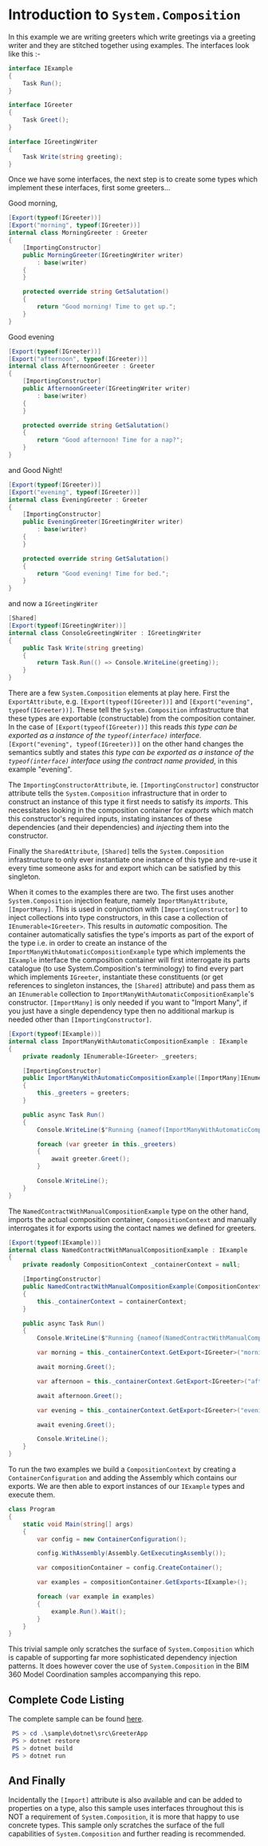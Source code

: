 # Introduction to `System.Composition`

In this example we are writing greeters which write greetings via a greeting writer and they are stitched together using examples. The interfaces look like this :-

```csharp
interface IExample
{
    Task Run();
}

interface IGreeter
{
    Task Greet();
}

interface IGreetingWriter
{
    Task Write(string greeting);
}
```    

Once we have some interfaces, the next step is to create some types which implement these interfaces, first some greeters...

Good morning,

```csharp
[Export(typeof(IGreeter))]
[Export("morning", typeof(IGreeter))]
internal class MorningGreeter : Greeter
{
    [ImportingConstructor]
    public MorningGreeter(IGreetingWriter writer)
        : base(writer)
    {
    }

    protected override string GetSalutation()
    {
        return "Good morning! Time to get up.";
    }
}
```

Good evening

```csharp
[Export(typeof(IGreeter))]
[Export("afternoon", typeof(IGreeter))]
internal class AfternoonGreeter : Greeter
{
    [ImportingConstructor]
    public AfternoonGreeter(IGreetingWriter writer)
        : base(writer)
    {
    }

    protected override string GetSalutation()
    {
        return "Good afternoon! Time for a nap?";
    }
}
```

and Good Night!

```csharp
[Export(typeof(IGreeter))]
[Export("evening", typeof(IGreeter))]
internal class EveningGreeter : Greeter
{
    [ImportingConstructor]
    public EveningGreeter(IGreetingWriter writer)
        : base(writer)
    {
    }

    protected override string GetSalutation()
    {
        return "Good evening! Time for bed.";
    }
}
```

and now a `IGreetingWriter`

```csharp
[Shared]
[Export(typeof(IGreetingWriter))]
internal class ConsoleGreetingWriter : IGreetingWriter
{
    public Task Write(string greeting)
    {
        return Task.Run(() => Console.WriteLine(greeting));
    }
}
```

There are a few `System.Composition` elements at play here. First the `ExportAttribute`, e.g. `[Export(typeof(IGreeter))]` and `[Export("evening", typeof(IGreeter))]`. These tell the `System.Composition` infrastructure that these types are exportable (constructable) from the composition container. In the case of `[Export(typeof(IGreeter))]` this reads _this type can be exported as a instance of the `typeof(interface)` interface_. `[Export("evening", typeof(IGreeter))]` on the other hand changes the semantics subtly and states _this type can be exported as a instance of the `typeof(interface)` interface using the contract name provided_, in this example "evening".

The `ImportingConstructorAttribute`, ie. `[ImportingConstructor]` constructor attribute tells the `System.Composition` infrastructure that in order to construct an instance of this type it first needs to satisfy its _imports_. This necessitates looking in the composition container for _exports_ which match this constructor's required inputs, instating instances of these dependencies (and their dependencies) and _injecting_ them into the constructor.

Finally the `SharedAttribute`, `[Shared]` tells the `System.Composition` infrastructure to only ever instantiate one instance of this type and re-use it every time someone asks for and export which can be satisfied by this singleton.

When it comes to the examples there are two. The first uses another `System.Composition` injection feature, namely `ImportManyAttribute`, `[ImportMany]`. This is used in conjunction with `[ImportingConstructor]` to inject collections into type constructors, in this case a collection of `IEnumerable<IGreeter>`. This results in _automatic_ composition. The container automatically satisfies the type's imports as part of the export of the type i.e. in order to create an instance of the `ImportManyWithAutomaticCompositionExample` type which implements the `IExample` interface the composition container will first interrogate its parts catalogue (to use System.Composition's terminology) to find every part which implements `IGreeter`, instantiate these constituents (or get references to singleton instances, the `[Shared]` attribute) and pass them as an `IEnumerable` collection to `ImportManyWithAutomaticCompositionExample`'s constructor. `[ImportMany]` is only needed if you want to "Import Many", if you just have a single dependency type then no additional markup is needed other than  `[ImportingConstructor]`.

```csharp
[Export(typeof(IExample))]
internal class ImportManyWithAutomaticCompositionExample : IExample
{
    private readonly IEnumerable<IGreeter> _greeters;

    [ImportingConstructor]
    public ImportManyWithAutomaticCompositionExample([ImportMany]IEnumerable<IGreeter> greeters)
    {
        this._greeters = greeters;
    }

    public async Task Run()
    {
        Console.WriteLine($"Running {nameof(ImportManyWithAutomaticCompositionExample)}...");

        foreach (var greeter in this._greeters)
        {
            await greeter.Greet();
        }

        Console.WriteLine();
    }
}
```

The `NamedContractWithManualCompositionExample` type on the other hand, imports the actual composition container, `CompositionContext` and manually interrogates it for exports using the contact names we defined for greeters.

```csharp
[Export(typeof(IExample))]
internal class NamedContractWithManualCompositionExample : IExample
{
    private readonly CompositionContext _containerContext = null;

    [ImportingConstructor]
    public NamedContractWithManualCompositionExample(CompositionContext containerContext)
    {
        this._containerContext = containerContext;
    }

    public async Task Run()
    {
        Console.WriteLine($"Running {nameof(NamedContractWithManualCompositionExample)}...");

        var morning = this._containerContext.GetExport<IGreeter>("morning");

        await morning.Greet();

        var afternoon = this._containerContext.GetExport<IGreeter>("afternoon");

        await afternoon.Greet();

        var evening = this._containerContext.GetExport<IGreeter>("evening");

        await evening.Greet();

        Console.WriteLine();
    }
}
```

To run the two examples we build a `CompositionContext` by creating a `ContainerConfiguration` and adding the Assembly which contains our exports. We are then able to export instances of our `IExample` types and execute them.

```csharp
class Program
{
    static void Main(string[] args)
    {
        var config = new ContainerConfiguration();

        config.WithAssembly(Assembly.GetExecutingAssembly());

        var compositionContainer = config.CreateContainer();

        var examples = compositionContainer.GetExports<IExample>();

        foreach (var example in examples)
        {
            example.Run().Wait();
        }
    }
}
```

This trivial sample only scratches the surface of `System.Composition` which is capable of supporting far more sophisticated dependency injection patterns. It does however cover the use of `System.Composition` in the BIM 360 Model Coordination samples accompanying this repo.

## Complete Code Listing

The complete sample can be found [here](../sample/dotnet/src/GreeterApp).

```powershell
 PS > cd .\sample\dotnet\src\GreeterApp
 PS > dotnet restore
 PS > dotnet build
 PS > dotnet run
```

## And Finally

Incidentally the `[Import]` attribute is also available and can be added to properties on a type, also this sample uses interfaces throughout this is NOT a requirement of `System.Composition`, it is more that happy to use concrete types. This sample only scratches the surface of the full capabilities of `System.Composition` and further reading is recommended.